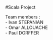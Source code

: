 #Scala Project

Team members :   
    - Ivan STEPANIAN   
    - Omar ALLOUACHE  
    - Paul DORFFER
